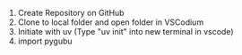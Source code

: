 1. Create Repository on GitHub
2. Clone to local folder and open folder in VSCodium
3. Initiate with uv (Type "uv init" into new terminal in vscode)
4. import pygubu 